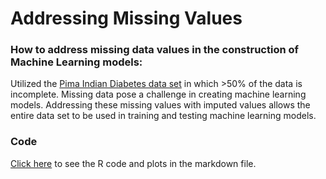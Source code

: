 # Addressing Missing Values

### How to address missing data values in the construction of Machine Learning models:  

Utilized the <A HREF="https://archive.ics.uci.edu/ml/datasets/Pima+Indians+Diabetes">Pima Indian Diabetes data set</A> in which >50% of the data is incomplete.  Missing data pose a challenge in creating machine learning models.  Addressing these missing values with imputed values allows the entire data set to be used in training and testing machine learning models.

### Code

<A HREF="MissingValues_DiabetesData.md">Click here</A> to see the R code and plots in the markdown file.

